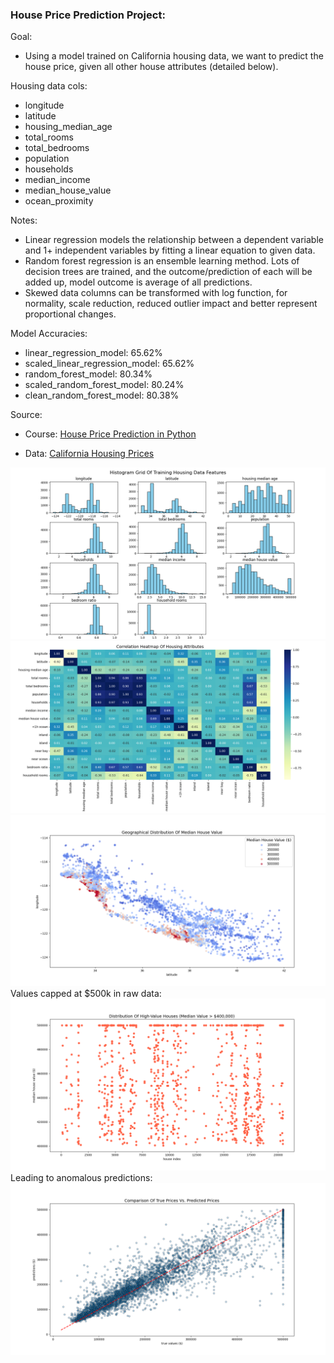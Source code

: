 ### House Price Prediction Project:

Goal:

- Using a model trained on California housing data, we want to predict the house price, given all other house
  attributes (detailed below).

Housing data cols:

- longitude
- latitude
- housing_median_age
- total_rooms
- total_bedrooms
- population
- households
- median_income
- median_house_value
- ocean_proximity

Notes:

- Linear regression models the relationship between a dependent variable and 1+ independent variables by fitting a
  linear equation to given data.
- Random forest regression is an ensemble learning method. Lots of decision trees are trained, and the
  outcome/prediction of each will be added up, model outcome is average of all predictions.
- Skewed data columns can be transformed with log function, for normality, scale reduction, reduced outlier impact and
  better represent proportional changes.

Model Accuracies:

- linear_regression_model: 65.62%
- scaled_linear_regression_model: 65.62%
- random_forest_model: 80.34%
- scaled_random_forest_model: 80.24%
- clean_random_forest_model: 80.38%

Source:

- Course: [House Price Prediction in Python](https://www.youtube.com/watch?v=Wqmtf9SA_kk)

- Data: [California Housing Prices](https://www.kaggle.com/datasets/camnugent/california-housing-prices/)

![housing_histograms](housing_histograms.png)
![housing_heatmap](housing_heatmap.png)
![housing_scatter](housing_scatter.png)
Values capped at $500k in raw data:
![value_scatter](value_scatter.png)
Leading to anomalous predictions:
![predictions_scatter](predictions_scatter.png)